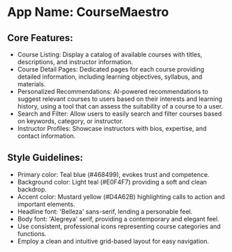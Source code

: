 # **App Name**: CourseMaestro

## Core Features:

- Course Listing: Display a catalog of available courses with titles, descriptions, and instructor information.
- Course Detail Pages: Dedicated pages for each course providing detailed information, including learning objectives, syllabus, and materials.
- Personalized Recommendations: AI-powered recommendations to suggest relevant courses to users based on their interests and learning history, using a tool that can assess the suitability of a course to a user.
- Search and Filter: Allow users to easily search and filter courses based on keywords, category, or instructor.
- Instructor Profiles: Showcase instructors with bios, expertise, and contact information.

## Style Guidelines:

- Primary color: Teal blue (#468499), evokes trust and competence.
- Background color: Light teal (#E0F4F7) providing a soft and clean backdrop.
- Accent color: Mustard yellow (#D4A62B) highlighting calls to action and important elements.
- Headline font: 'Belleza' sans-serif, lending a personable feel.
- Body font: 'Alegreya' serif, providing a contemporary and elegant feel.
- Use consistent, professional icons representing course categories and functions.
- Employ a clean and intuitive grid-based layout for easy navigation.